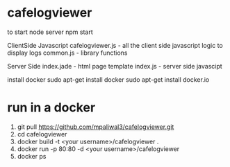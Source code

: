 # cafelogviewer
to start node server
npm start

ClientSide Javascript
cafelogviewer.js - all the client side javascript logic to display logs
common.js - library functions

Server Side
index.jade - html page template
index.js - server side javascipt

install docker
sudo apt-get install docker
sudo apt-get install docker.io

# run in a docker
1. git pull https://github.com/mpaliwal3/cafelogviewer.git
2. cd cafelogviewer
3. docker build -t &lt;your username&gt;/cafelogviewer .
4. docker run -p 80:80 -d &lt;your username&gt;/cafelogviewer
5. docker ps

